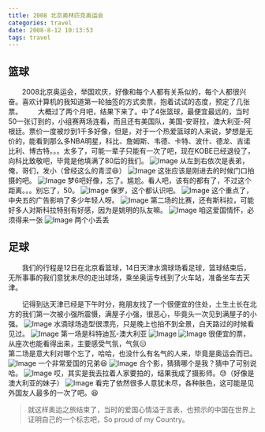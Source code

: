 ```yaml
---
title: 2008 北京奥林匹克奥运会
categories: travel
date: 2008-8-12 10:13:53
tags: travel
---
```

## 篮球

　　2008北京奥运会，举国欢庆，好像和每个人都有关系似的，每个人都很兴奋。喜欢计算机的我知道第一轮抽签的方式卖票，抱着试试的态度，预定了几张票。
　　大概过了两个月吧，结果下来了。中了4张篮球，最便宜最远的，当时50一张订到的，小组赛两场连看，而且还有美国队，美国-安哥拉，澳大利亚-阿根廷。票价一度被炒到1千多好像，但是，对于一个热爱篮球的人来说，梦想是无价的，能看到那么多NBA明星，科比、詹姆斯、韦德、卡特、波什、德龙、吉诺比利、博古特。。。太多了，可能一辈子只能有一次了吧，现在KOBE已经退役了，向科比致敬吧，毕竟是他填满了80后的我们。
![Image](/img/travel_wukesong.jpg)
从左到右依次是表弟，俺，哥们，发小（曾经这么的青涩😆）
![Image](/img/travel_wukesong1.jpg)
这张应该是刚进去的时候门口拍摄的吧。
![Image](/img/travel_usa.jpg)
梦6吧好像，忘了。尴尬。看人吧，该有的都有了，不过这个距离。。。别忘了，50。
![Image](/img/travel_paul.jpg)
保罗，这个都认识吧。
![Image](/img/travel_laladui.jpg)
这个重点了，中央五的广告影响了多少年轻人呀。
![Image](/img/travel_argentina.jpg)
第二场的比赛，还有斯科拉，可能好多人对斯科拉特别有好感，因为是姚明的队友嘛。
![Image](/img/travel_guoqi.jpg)
咱这爱国情怀，必须得来一张
![Image](/img/travel_fuwa.jpg)
两个小丢丢

## 足球  
　　我们的行程是12日在北京看篮球，14日天津水滴球场看足球，篮球结束后，无所事事的我们意犹未尽的走出球场，乘坐奥运专线到了火车站，准备坐车去天津。

　　记得到达天津已经是下午时分，拖朋友找了一个很便宜的住处，土生土长在北方的我们第一次被小强所震慑，满屋子小强，很恶心，毕竟头一次见到满屋子的小强。
![Image](/img/travel_shuidi.jpg)
水滴球场造型很漂亮，只是晚上也拍不到全景，白天路过的时候看见过。
![Image](/img/travel_ketediwa.jpg)
第一场是科特迪瓦-澳大利亚
![Image](/img/travel_zuqiu1.jpg)
![Image](/img/travel_zuqiu2.jpg)
很便宜的票，从座次也能看得出来，主要感受气氛，气氛😑  
第二场是意大利对哪个忘了，哈哈，也没什么有名气的人来，毕竟是奥运会而已。
![Image](/img/travel_nan1.jpg)
一个非常爱国的兄弟😆
![Image](/img/travel_xiongdimen.jpg)
合个影，猜猜哪个是我？猜中了可别说哈。
![Image](/img/travel_xiongdimen2.jpg)
哎，其实是我去拉着人家要拍的，结果我成了摄影师。😓（好像是澳大利亚的妹子）
![Image](/img/travel_an.jpg)
看完了依然很多人意犹未尽，各种肤色，这可能是见外国友人最多的一次了吧。😆  
> 就这样奥运之旅结束了，当时的爱国心情溢于言表，也预示的中国在世界上证明自己的一个标志吧，So proud of my Country。


